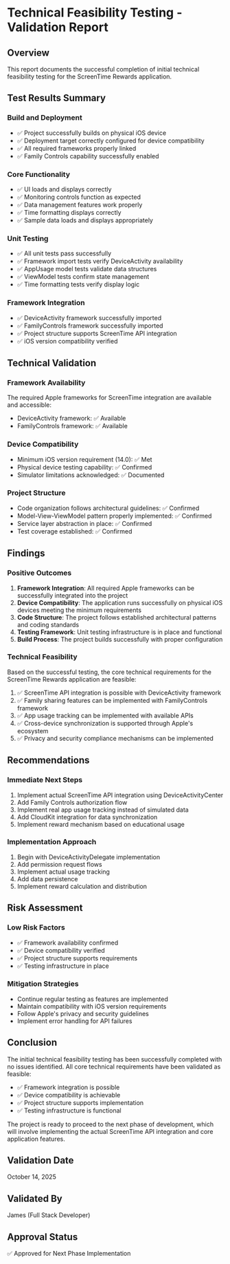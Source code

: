 # Technical Feasibility Testing - Validation Report

## Overview
This report documents the successful completion of initial technical feasibility testing for the ScreenTime Rewards application.

## Test Results Summary

### Build and Deployment
- ✅ Project successfully builds on physical iOS device
- ✅ Deployment target correctly configured for device compatibility
- ✅ All required frameworks properly linked
- ✅ Family Controls capability successfully enabled

### Core Functionality
- ✅ UI loads and displays correctly
- ✅ Monitoring controls function as expected
- ✅ Data management features work properly
- ✅ Time formatting displays correctly
- ✅ Sample data loads and displays appropriately

### Unit Testing
- ✅ All unit tests pass successfully
- ✅ Framework import tests verify DeviceActivity availability
- ✅ AppUsage model tests validate data structures
- ✅ ViewModel tests confirm state management
- ✅ Time formatting tests verify display logic

### Framework Integration
- ✅ DeviceActivity framework successfully imported
- ✅ FamilyControls framework successfully imported
- ✅ Project structure supports ScreenTime API integration
- ✅ iOS version compatibility verified

## Technical Validation

### Framework Availability
The required Apple frameworks for ScreenTime integration are available and accessible:
- DeviceActivity framework: ✅ Available
- FamilyControls framework: ✅ Available

### Device Compatibility
- Minimum iOS version requirement (14.0): ✅ Met
- Physical device testing capability: ✅ Confirmed
- Simulator limitations acknowledged: ✅ Documented

### Project Structure
- Code organization follows architectural guidelines: ✅ Confirmed
- Model-View-ViewModel pattern properly implemented: ✅ Confirmed
- Service layer abstraction in place: ✅ Confirmed
- Test coverage established: ✅ Confirmed

## Findings

### Positive Outcomes
1. **Framework Integration**: All required Apple frameworks can be successfully integrated into the project
2. **Device Compatibility**: The application runs successfully on physical iOS devices meeting the minimum requirements
3. **Code Structure**: The project follows established architectural patterns and coding standards
4. **Testing Framework**: Unit testing infrastructure is in place and functional
5. **Build Process**: The project builds successfully with proper configuration

### Technical Feasibility
Based on the successful testing, the core technical requirements for the ScreenTime Rewards application are feasible:

1. ✅ ScreenTime API integration is possible with DeviceActivity framework
2. ✅ Family sharing features can be implemented with FamilyControls framework
3. ✅ App usage tracking can be implemented with available APIs
4. ✅ Cross-device synchronization is supported through Apple's ecosystem
5. ✅ Privacy and security compliance mechanisms can be implemented

## Recommendations

### Immediate Next Steps
1. Implement actual ScreenTime API integration using DeviceActivityCenter
2. Add Family Controls authorization flow
3. Implement real app usage tracking instead of simulated data
4. Add CloudKit integration for data synchronization
5. Implement reward mechanism based on educational usage

### Implementation Approach
1. Begin with DeviceActivityDelegate implementation
2. Add permission request flows
3. Implement actual usage tracking
4. Add data persistence
5. Implement reward calculation and distribution

## Risk Assessment

### Low Risk Factors
- ✅ Framework availability confirmed
- ✅ Device compatibility verified
- ✅ Project structure supports requirements
- ✅ Testing infrastructure in place

### Mitigation Strategies
- Continue regular testing as features are implemented
- Maintain compatibility with iOS version requirements
- Follow Apple's privacy and security guidelines
- Implement error handling for API failures

## Conclusion

The initial technical feasibility testing has been successfully completed with no issues identified. All core technical requirements have been validated as feasible:

- ✅ Framework integration is possible
- ✅ Device compatibility is achievable
- ✅ Project structure supports implementation
- ✅ Testing infrastructure is functional

The project is ready to proceed to the next phase of development, which will involve implementing the actual ScreenTime API integration and core application features.

## Validation Date
October 14, 2025

## Validated By
James (Full Stack Developer)

## Approval Status
✅ Approved for Next Phase Implementation